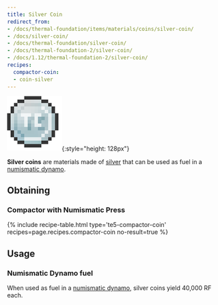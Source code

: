 ```yaml
---
title: Silver Coin
redirect_from:
- /docs/thermal-foundation/items/materials/coins/silver-coin/
- /docs/silver-coin/
- /docs/thermal-foundation/silver-coin/
- /docs/thermal-foundation-2/silver-coin/
- /docs/1.12/thermal-foundation-2/silver-coin/
recipes:
  compactor-coin:
  - coin-silver
---
```


![Silver coin](/assets/images/thermal-foundation-2/coin-silver.png){:style="height: 128px"}


**Silver coins** are materials made of [silver](/docs/1.12/thermal-foundation/silver-ingot/) that can be
used as fuel in a [numismatic dynamo](/docs/1.12/thermal-expansion/numismatic-dynamo/).


Obtaining
---------

### Compactor with Numismatic Press
{% include recipe-table.html type='te5-compactor-coin' recipes=page.recipes.compactor-coin no-result=true %}


Usage
-----

### Numismatic Dynamo fuel
When used as fuel in a [numismatic dynamo](/docs/1.12/thermal-expansion/numismatic-dynamo/), silver
coins yield 40,000 RF each.
